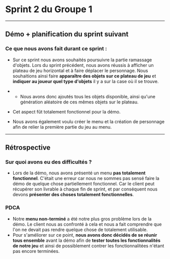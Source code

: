 # Sprint 2 du Groupe 1
---

## Démo + planification du sprint suivant

### Ce que nous avons fait durant ce sprint :

- Sur ce sprint nous avons souhaités poursuivre la partie ramassage d'objets. Lors du sprint précédent, nous avons réussis à afficher un plateau de jeu horizontal et à faire déplacer le personnage. Nous souhaitions ainsi faire **apparaître des objets sur ce plateau de jeu** et **indiquer au joueur quel type d'objets** il y a sur la case où il se trouve.
- - Nous avons donc ajoutés tous les objets disponible, ainsi qu'une génération aléatoire de ces mêmes objets sur le plateau.

- Cet aspect fût totalement fonctionnel pour la démo. 

- Nous avons également voulu créer le menu et la création de personnage afin de relier la première partie du jeu au menu. 

---

## Rétrospective

### Sur quoi avons eu des difficultés ?

- Lors de la démo, nous avons présenté un menu **pas totalement fonctionnel**. C'était une erreur car nous ne sommes pas sensé faire la démo de quelque chose partiellement fonctionnel. Car le client peut récupérer son livrable à chaque fin de sprint, et par conséquent nous devons **présenter des choses totalement fonctionnelles**. 

### PDCA

- Notre **menu non-terminé** a été notre plus gros problème lors de la démo. Le client nous as confronté à cela et nous a fait comprendre que l'on ne devait pas rendre quelque chose de totalement utilisable. 
- Pour s'améliorer sur ce point, **nous avons donc décidés de se réunir tous ensemble** avant la démo afin de **tester toutes les fonctionnalités de notre jeu** et ainsi de possiblement contrer les fonctionnalitées n'étant pas encore terminées.
